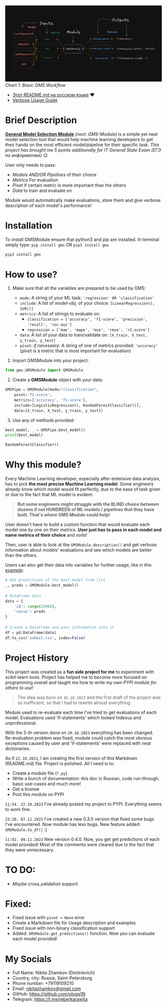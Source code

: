 ![](https://github.com/plugg1N/gms-module/blob/main/images/chart1.png?raw=true)
*Chart 1: Basic GMS Workflow*

-  [Этот README.md на русском языке](https://github.com/plugg1N/gms-module/blob/main/README_Russian.md) ❤️
-  [Verbose Usage Guide](https://github.com/plugg1N/gms-module/blob/main/GUIDE.md)

# Brief Description

**<ins>General Model Selection Module</ins>** *(next: GMS-Module)* is a simple yet neat model selection tool that would help machine learning developers to get their hands on the most efficient model/pipeline for their specific task. *This
project has brought me 5 points additionally for IT General State Exam (ЕГЭ по информатике)* 😌

User only needs to pass:
- *Models AND/OR Pipelines* of their choice
- *Metrics* For evaluation
- *Pivot* if certain metric is more important than the others
- *Data* to train and evaluate on

Module would automatically make evaluations, store them and give verbose description of each model's performance!

# Installation

To install GMSModule ensure that python3 and pip are installed. In terminal simply type:
`pip install gms` OR `pip3 install gms`

```python
pip3 install gms
```

# How to use?

1. Make sure that all the variables are prepared to be used by GMS:
	- `mode`: A string of your ML task: `'regression' OR 'classification'`
	- `include`: A list of model-obj. of your choice: `[LinearRegression(), SVR()]`
	- `metrics`: A list of strings to evaluate on: 
		- `classification = ['accuracy', 'f1-score', 'precision', 'recall', 'roc-auc']`
		- `regression = ['mae', 'mape', 'mse', 'rmse', 'r2-score']`
	- `data`: A list of your data to train/validate on: 
		 `[X_train, X_test, y_train, y_test]`
	- `pivot`: *if necessary*: A string of one of metrics provided: `'accuracy'` (pivot is a metric that is most important for evaluation)

2. Import GMSModule into your project:

```python
from gms.GMSModule import GMSModule
```


2. Create a **GMSModule** object with your data:
```python
GMSPipe = GMSModule(mode="classification",
	pivot='f1-score',
	metrics=['accuracy', 'f1-score'],
	include=[LogisticRegression(), RandomForestClassifier()],
	data=[X_train, X_test, y_train, y_test])
```

3. Use any of methods provided:
```python
best_model, _ = GMSPipe.best_model()
print(best_model)
```

```python
RandomForestClassifier()
```


# Why this module?

Every Machine Learning developer, especially after extensive data analysis, has to pick **the most precise Machine Learning model**. Some engineers already know which model would fit perfectly, due to the ease of task given or due to the fact that ML model is evident.

> **But some engineers might struggle with the BLIND choice between dozens if not HUNDREDS of ML models / pipelines that they have built. That's where GMS Module could help!**

User doesn't have to build a custom function that would evaluate each model one by one on their metrics. **User just has to pass in each model and name metrics of their choice** and *voila!* 

Then, user is able to look at the `GMSModule.description()` and get verbose information about models' evaluations and see which models are better than the others.

Users can also get their data into variables for further usage, like in this <ins>example</ins>:

```python
# Get predictions of the best model from list
_, preds = GMSModule.best_model()

# DataFrame data
data = {
	'id': range(25000),
	'value': preds
}

# Create a DataFrame and pass information into it
df = pd.DataFrame(data)
df.to_csv('submit.csv', index=False)
```

# Project History


This project was created as a **fun side project for me** to experiment with scikit-learn tools. Project has helped me to become more focused on programming overall and taught me how to write m*y own PYPI module for others to use!*

> The idea was born on `16.10.2023` and the first draft of the project was so inefficient, so that I had to rewrite almost everything

Module used to re-evaluate each time I've tried to get evaluations of each model. Evaluations used 'if-statements' which looked hideous and unprofessional.

With the 5-th version done on `20.10.2023` everything has been changed. Re-evaluation problem was fixed, module could catch the most obvious exceptions caused by user and 'if-statements' were replaced with neat dictionaries.

As if `22.10.2023`, I am creating the first version of this Markdown (README.md) file. Project is polished. All I need is to:

- Create a module file (`*.py`)
- Write a bunch of documentation: this doc in Russian, code run-through, basic use-cases and much more!
- Get a license
- Post this module on PYPI

`21:54. 22.10.2023` I've already posted my project to PYPI. Everything seems to work fine.

`23:28. 07.11.2023` I've created a new 0.3.0 version that fixed some bugs I've encountered. Now module has less bugs. New feature added: `GMSModule.to_df()` :)

`11:02. 09.11.2023` New version 0.4.0. Now, you get get predictions of each model provided! Most of the comments were cleared due to the fact that they were
unnecessary.


# TO DO:

- *Maybe* cross_validation support

# Fixed:

- Fixed issue with `pivot = None` error
- Create a Markdown file for Usage description and examples
- Fixed issue with non-binary classification support 
- Added: `GMSModule.get_predictions()` function. Now you can evaluate each model provided!



# My Socials

- Full Name:  Nikita Zhamkov (Dmitrievich)
- Country, city:  Russia, Saint-Petersburg
- Phone number: +79119109210
- Email: nikitazhamkov@gmail.com
- GitHub: https://github.com/plugg1N
- Telegram: https://t.me/jeberkarawita
